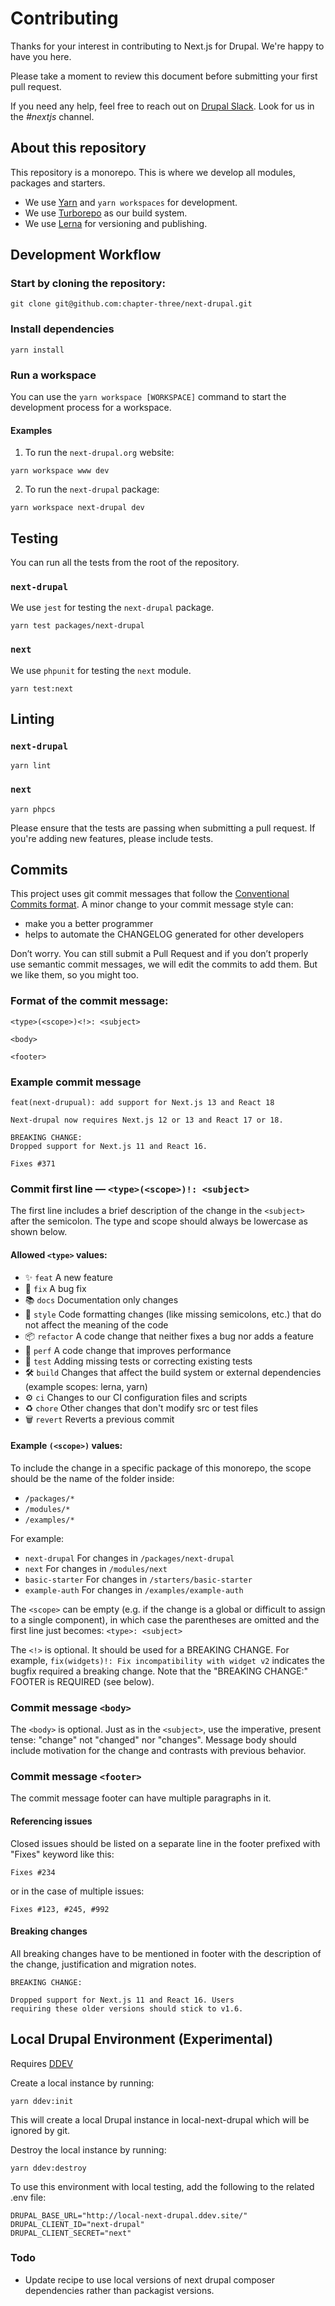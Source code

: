 # Contributing

Thanks for your interest in contributing to Next.js for Drupal. We're happy to have you here.

Please take a moment to review this document before submitting your first pull request.

If you need any help, feel free to reach out on [Drupal Slack](https://drupal.slack.com/archives/C01E36BMU72). Look for us in the _#nextjs_ channel.

## About this repository

This repository is a monorepo. This is where we develop all modules, packages and starters.

- We use [Yarn](https://yarnpkg.com) and `yarn workspaces` for development.
- We use [Turborepo](https://turborepo.org) as our build system.
- We use [Lerna](https://lerna.js.org) for versioning and publishing.

## Development Workflow

### Start by cloning the repository:

```
git clone git@github.com:chapter-three/next-drupal.git
```

### Install dependencies

```
yarn install
```

### Run a workspace

You can use the `yarn workspace [WORKSPACE]` command to start the development process for a workspace.

#### Examples

1. To run the `next-drupal.org` website:

```
yarn workspace www dev
```

2. To run the `next-drupal` package:

```
yarn workspace next-drupal dev
```

## Testing

You can run all the tests from the root of the repository.

### `next-drupal`

We use `jest` for testing the `next-drupal` package.

```
yarn test packages/next-drupal
```

### `next`

We use `phpunit` for testing the `next` module.

```
yarn test:next
```

## Linting

### `next-drupal`

```
yarn lint
```

### `next`

```
yarn phpcs
```

Please ensure that the tests are passing when submitting a pull request. If you're adding new features, please include tests.

## Commits

This project uses git commit messages that follow the [Conventional Commits format](https://www.conventionalcommits.org/en/v1.0.0/). A minor change to your commit message style can:

- make you a better programmer
- helps to automate the CHANGELOG generated for other developers

Don’t worry. You can still submit a Pull Request and if you don’t properly use semantic commit messages, we will edit the commits to add them. But we like them, so you might too.

### Format of the commit message:

```
<type>(<scope>)<!>: <subject>

<body>

<footer>
```

### Example commit message

```
feat(next-drupual): add support for Next.js 13 and React 18

Next-drupal now requires Next.js 12 or 13 and React 17 or 18.

BREAKING CHANGE:
Dropped support for Next.js 11 and React 16.

Fixes #371
```

### Commit first line — `<type>(<scope>)!: <subject>`

The first line includes a brief description of the change in the `<subject>` after the semicolon. The type and scope should always be lowercase as shown below.

#### Allowed `<type>` values:

- ✨ `feat` A new feature
- 🐛 `fix` A bug fix
- 📚 `docs` Documentation only changes
- 💎 `style` Code formatting changes (like missing semicolons, etc.) that do not affect the meaning of the code
- 📦 `refactor` A code change that neither fixes a bug nor adds a feature
- 🚀 `perf` A code change that improves performance
- 🚨 `test` Adding missing tests or correcting existing tests
- 🛠 `build` Changes that affect the build system or external dependencies (example scopes: lerna, yarn)
- ⚙️ `ci` Changes to our CI configuration files and scripts
- ♻️ `chore` Other changes that don't modify src or test files
- 🗑 `revert` Reverts a previous commit

#### Example `(<scope>)` values:

To include the change in a specific package of this monorepo, the scope should be the name of the folder inside:

- `/packages/*`
- `/modules/*`
- `/examples/*`

For example:

- `next-drupal` For changes in `/packages/next-drupal`
- `next` For changes in `/modules/next`
- `basic-starter` For changes in `/starters/basic-starter`
- `example-auth` For changes in `/examples/example-auth`

The `<scope>` can be empty (e.g. if the change is a global or difficult to assign to a single component), in which case the parentheses are omitted and the first line just becomes: `<type>: <subject>`

The `<!>` is optional. It should be used for a BREAKING CHANGE. For example, `fix(widgets)!: Fix incompatibility with widget v2` indicates the bugfix required a breaking change. Note that the "BREAKING CHANGE:" FOOTER is REQUIRED (see below).

### Commit message `<body>`

The `<body>` is optional. Just as in the `<subject>`, use the imperative, present tense: "change" not "changed" nor "changes". Message body should include motivation for the change and contrasts with previous behavior.

### Commit message `<footer>`

The commit message footer can have multiple paragraphs in it.

#### Referencing issues

Closed issues should be listed on a separate line in the footer prefixed with "Fixes" keyword like this:

```
Fixes #234
```

or in the case of multiple issues:

```
Fixes #123, #245, #992
```

#### Breaking changes

All breaking changes have to be mentioned in footer with the description of the change, justification and migration notes.

```
BREAKING CHANGE:

Dropped support for Next.js 11 and React 16. Users
requiring these older versions should stick to v1.6.
```

## Local Drupal Environment (Experimental)

Requires [DDEV](https://ddev.readthedocs.io/en/latest/users/install/ddev-installation/)

Create a local instance by running:

```
yarn ddev:init
```

This will create a local Drupal instance in local-next-drupal which will be ignored by git.

Destroy the local instance by running:

```
yarn ddev:destroy
```

To use this environment with local testing, add the following to the related
.env file:

```
DRUPAL_BASE_URL="http://local-next-drupal.ddev.site/"
DRUPAL_CLIENT_ID="next-drupal"
DRUPAL_CLIENT_SECRET="next"
```

### Todo

- Update recipe to use local versions of next drupal composer dependencies rather than packagist versions.
